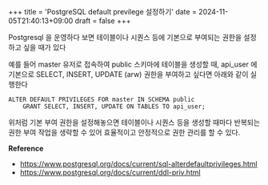 +++
title = 'PostgreSQL default previlege 설정하기'
date = 2024-11-05T21:40:13+09:00
draft = false
+++

Postgresql 을 운영하다 보면 테이블이나 시퀀스 등에 기본으로 부여되는 권한을 설정하고 싶을 때가 있다

예를 들어 master 유저로 접속하여 public 스키마에 테이블을 생성할 때, api_user 에 기본으로 SELECT, INSERT, UPDATE (arw) 권한을 부여하고 싶다면 아래와 같이 실행한다
```postgresql
ALTER DEFAULT PRIVILEGES FOR master IN SCHEMA public 
    GRANT SELECT, INSERT, UPDATE ON TABLES TO api_user;
```

위처럼 기본 부여 권한을 설정해놓으면 테이블이나 시퀀스 등을 생성할 때마다 반복되는 권한 부여 작업을 생략할 수 있어 효율적이고 안정적으로 권한 관리를 할 수 있다.

**Reference**
- https://www.postgresql.org/docs/current/sql-alterdefaultprivileges.html
- https://www.postgresql.org/docs/current/ddl-priv.html



